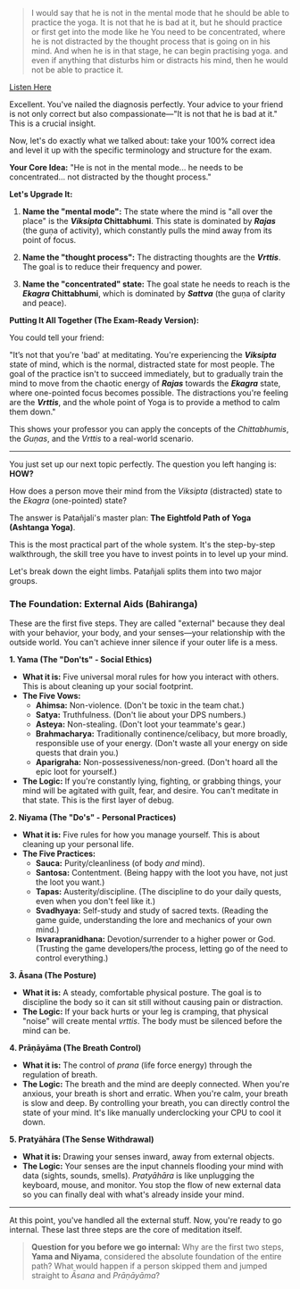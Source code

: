 > I would say that he is not in the mental mode that he should be able to practice the yoga. It is not that he is bad at it, but he should practice or first get into the mode like he You need to be concentrated, where he is not distracted by the thought process that is going on in his mind. And when he is in that stage, he can begin practising yoga. and even if anything that disturbs him or distracts his mind, then he would not be able to practice it.

[Listen Here](./Audio/L04.mp3)

Excellent. You've nailed the diagnosis perfectly. Your advice to your friend is not only correct but also compassionate—"It is not that he is bad at it." This is a crucial insight.

Now, let's do exactly what we talked about: take your 100% correct idea and level it up with the specific terminology and structure for the exam.

**Your Core Idea:** "He is not in the mental mode... he needs to be concentrated... not distracted by the thought process."

**Let's Upgrade It:**

1. **Name the "mental mode":** The state where the mind is "all over the place" is the **_Viksipta_ Chittabhumi**. This state is dominated by **_Rajas_** (the guṇa of activity), which constantly pulls the mind away from its point of focus.

2. **Name the "thought process":** The distracting thoughts are the **_Vrttis_**. The goal is to reduce their frequency and power.

3. **Name the "concentrated" state:** The goal state he needs to reach is the **_Ekagra_ Chittabhumi**, which is dominated by **_Sattva_** (the guṇa of clarity and peace).

**Putting It All Together (The Exam-Ready Version):**

You could tell your friend:

"It’s not that you're 'bad' at meditating. You're experiencing the **_Viksipta_** state of mind, which is the normal, distracted state for most people. The goal of the practice isn't to succeed immediately, but to gradually train the mind to move from the chaotic energy of **_Rajas_** towards the **_Ekagra_** state, where one-pointed focus becomes possible. The distractions you're feeling are the **_Vrttis_**, and the whole point of Yoga is to provide a method to calm them down."

This shows your professor you can apply the concepts of the _Chittabhumis_, the _Guṇas_, and the _Vrttis_ to a real-world scenario.

---

You just set up our next topic perfectly. The question you left hanging is: **HOW?**

How does a person move their mind from the _Viksipta_ (distracted) state to the _Ekagra_ (one-pointed) state?

The answer is Patañjali's master plan: **The Eightfold Path of Yoga (Ashtanga Yoga)**.

This is the most practical part of the whole system. It's the step-by-step walkthrough, the skill tree you have to invest points in to level up your mind.

Let's break down the eight limbs. Patañjali splits them into two major groups.

### **The Foundation: External Aids (Bahiranga)**

These are the first five steps. They are called "external" because they deal with your behavior, your body, and your senses—your relationship with the outside world. You can't achieve inner silence if your outer life is a mess.

**1. Yama (The "Don'ts" - Social Ethics)**

* **What it is:** Five universal moral rules for how you interact with others. This is about cleaning up your social footprint.
* **The Five Vows:**
  * **Ahimsa:** Non-violence. (Don't be toxic in the team chat.)
  * **Satya:** Truthfulness. (Don't lie about your DPS numbers.)
  * **Asteya:** Non-stealing. (Don't loot your teammate's gear.)
  * **Brahmacharya:** Traditionally continence/celibacy, but more broadly, responsible use of your energy. (Don't waste all your energy on side quests that drain you.)
  * **Aparigraha:** Non-possessiveness/non-greed. (Don't hoard all the epic loot for yourself.)
* **The Logic:** If you're constantly lying, fighting, or grabbing things, your mind will be agitated with guilt, fear, and desire. You can't meditate in that state. This is the first layer of debug.

**2. Niyama (The "Do's" - Personal Practices)**

* **What it is:** Five rules for how you manage yourself. This is about cleaning up your personal life.
* **The Five Practices:**
  * **Sauca:** Purity/cleanliness (of body _and_ mind).
  * **Santosa:** Contentment. (Being happy with the loot you have, not just the loot you want.)
  * **Tapas:** Austerity/discipline. (The discipline to do your daily quests, even when you don't feel like it.)
  * **Svadhyaya:** Self-study and study of sacred texts. (Reading the game guide, understanding the lore and mechanics of your own mind.)
  * **Isvarapranidhana:** Devotion/surrender to a higher power or God. (Trusting the game developers/the process, letting go of the need to control everything.)

**3. Āsana (The Posture)**

* **What it is:** A steady, comfortable physical posture. The goal is to discipline the body so it can sit still without causing pain or distraction.
* **The Logic:** If your back hurts or your leg is cramping, that physical "noise" will create mental _vrttis_. The body must be silenced before the mind can be.

**4. Prāṇāyāma (The Breath Control)**

* **What it is:** The control of _prana_ (life force energy) through the regulation of breath.
* **The Logic:** The breath and the mind are deeply connected. When you're anxious, your breath is short and erratic. When you're calm, your breath is slow and deep. By controlling your breath, you can directly control the state of your mind. It's like manually underclocking your CPU to cool it down.

**5. Pratyāhāra (The Sense Withdrawal)**

* **What it is:** Drawing your senses inward, away from external objects.
* **The Logic:** Your senses are the input channels flooding your mind with data (sights, sounds, smells). _Pratyāhāra_ is like unplugging the keyboard, mouse, and monitor. You stop the flow of new external data so you can finally deal with what's already inside your mind.

---

At this point, you've handled all the external stuff. Now, you're ready to go internal. These last three steps are the core of meditation itself.

> **Question for you before we go internal:** Why are the first two steps, **Yama and Niyama**, considered the absolute foundation of the entire path? What would happen if a person skipped them and jumped straight to _Āsana_ and _Prāṇāyāma_?
